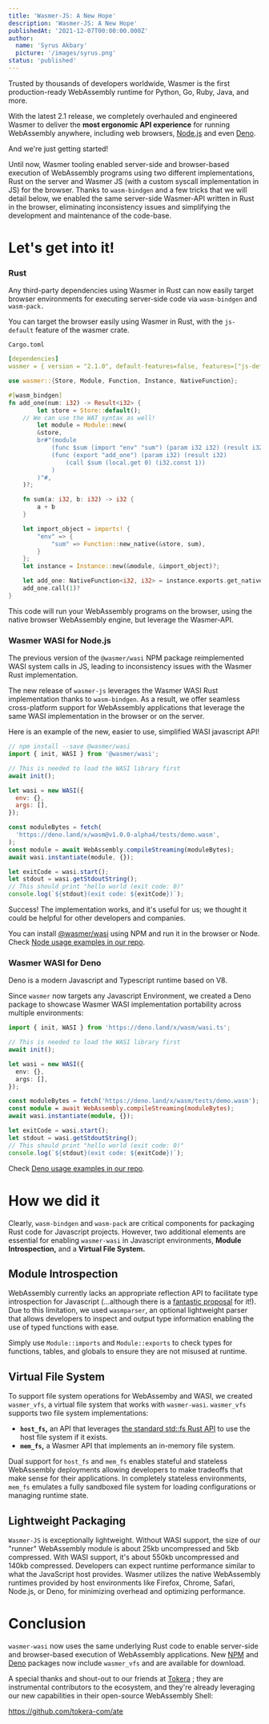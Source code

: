```yaml
---
title: 'Wasmer-JS: A New Hope'
description: 'Wasmer-JS: A New Hope'
publishedAt: '2021-12-07T00:00:00.000Z'
author:
  name: 'Syrus Akbary'
  picture: '/images/syrus.png'
status: 'published'
---
```


Trusted by thousands of developers worldwide, Wasmer is the first production-ready WebAssembly runtime for Python, Go, Ruby, Java, and more.

With the latest 2.1 release, we completely overhauled and engineered Wasmer to deliver the **most ergonomic API experience** for running WebAssembly anywhere, including web browsers, [Node.js](https://www.npmjs.com/package/@wasmer/wasi) and even [Deno](https://deno.land/x/wasm).

And we're just getting started!

Until now, Wasmer tooling enabled server-side and browser-based execution of WebAssembly programs using two different implementations, Rust on the server and Wasmer JS (with a custom syscall implementation in JS) for the browser. Thanks to `wasm-bindgen` and a few tricks that we will detail below, we enabled the same server-side Wasmer-API written in Rust in the browser, eliminating inconsistency issues and simplifying the development and maintenance of the code-base.

# Let's get into it!

### Rust

Any third-party dependencies using Wasmer in Rust can now easily target browser environments for executing server-side code via `wasm-bindgen` and `wasm-pack.`

You can target the browser easily using Wasmer in Rust, with the `js-default` feature of the wasmer crate.

`Cargo.toml`

```yaml
[dependencies]
wasmer = { version = "2.1.0", default-features=false, features=["js-default"]}
```

```rust
use wasmer::{Store, Module, Function, Instance, NativeFunction};

#[wasm_bindgen]
fn add_one(num: i32) -> Result<i32> {
		let store = Store::default();
    // We can use the WAT syntax as well!
		let module = Module::new(
        &store,
        br#"(module
            (func $sum (import "env" "sum") (param i32 i32) (result i32))
            (func (export "add_one") (param i32) (result i32)
                (call $sum (local.get 0) (i32.const 1))
            )
        )"#,
    )?;

    fn sum(a: i32, b: i32) -> i32 {
        a + b
    }

    let import_object = imports! {
        "env" => {
            "sum" => Function::new_native(&store, sum),
        }
    };
    let instance = Instance::new(&module, &import_object)?;

    let add_one: NativeFunction<i32, i32> = instance.exports.get_native_function("add_one")?;
    add_one.call(1)?
}
```

This code will run your WebAssembly programs on the browser, using the native browser WebAssembly engine, but leverage the Wasmer-API.

### Wasmer WASI for Node.js

The previous version of the `@wasmer/wasi` NPM package reimplemented WASI system calls in JS, leading to inconsistency issues with the Wasmer Rust implementation.

The new release of `wasmer-js` leverages the Wasmer WASI Rust implementation thanks to `wasm-bindgen`. As a result, we offer seamless cross-platform support for WebAssembly applications that leverage the same WASI implementation in the browser or on the server.

Here is an example of the new, easier to use, simplified WASI javascript API!

```js
// npm install --save @wasmer/wasi
import { init, WASI } from '@wasmer/wasi';

// This is needed to load the WASI library first
await init();

let wasi = new WASI({
  env: {},
  args: [],
});

const moduleBytes = fetch(
  'https://deno.land/x/wasm@v1.0.0-alpha4/tests/demo.wasm',
);
const module = await WebAssembly.compileStreaming(moduleBytes);
await wasi.instantiate(module, {});

let exitCode = wasi.start();
let stdout = wasi.getStdoutString();
// This should print "hello world (exit code: 0)"
console.log(`${stdout}(exit code: ${exitCode})`);
```

Success! The implementation works, and it's useful for us; we thought it could be helpful for other developers and companies.

You can install [@wasmer/wasi](https://www.npmjs.com/package/@wasmer/wasi) using NPM and run it in the browser or Node. Check [Node usage examples in our repo](https://github.com/wasmerio/wasmer-js/tree/main/examples/node).

### Wasmer WASI for Deno

Deno is a modern Javascript and Typescript runtime based on V8.

Since `wasmer` now targets any Javascript Environment, we created a Deno package to showcase Wasmer WASI implementation portability across multiple environments:

```ts
import { init, WASI } from 'https://deno.land/x/wasm/wasi.ts';

// This is needed to load the WASI library first
await init();

let wasi = new WASI({
  env: {},
  args: [],
});

const moduleBytes = fetch('https://deno.land/x/wasm/tests/demo.wasm');
const module = await WebAssembly.compileStreaming(moduleBytes);
await wasi.instantiate(module, {});

let exitCode = wasi.start();
let stdout = wasi.getStdoutString();
// This should print "hello world (exit code: 0)"
console.log(`${stdout}(exit code: ${exitCode})`);
```

Check [Deno usage examples in our repo](https://github.com/wasmerio/wasmer-js/tree/main/examples/deno).

# How we did it

Clearly, `wasm-bindgen` and `wasm-pack` are critical components for packaging Rust code for Javascript projects. However, two additional elements are essential for enabling `wasmer-wasi` in Javascript environments, **Module Introspection,** and a **Virtual File System.**

## Module Introspection

WebAssembly currently lacks an appropriate reflection API to facilitate type introspection for Javascript (...although there is a [fantastic proposal](https://github.com/WebAssembly/js-types/blob/master/proposals/js-types/Overview.md) for it!). Due to this limitation, we used `wasmparser`, an optional lightweight parser that allows developers to inspect and output type information enabling the use of typed functions with ease.

Simply use `Module::imports` and `Module::exports` to check types for functions, tables, and globals to ensure they are not misused at runtime.

## Virtual File System

To support file system operations for WebAssemby and WASI, we created `wasmer_vfs`, a virtual file system that works with `wasmer-wasi`. `wasmer_vfs` supports two file system implementations:

- **`host_fs`,** an API that leverages <a href="https://doc.rust-lang.org/std/fs/" target="_blank">the standard std::fs Rust API</a> to use the host file system if it exists.
- **`mem_fs`,** a Wasmer API that implements an in-memory file system.

Dual support for `host_fs` and `mem_fs` enables stateful and stateless WebAssembly deployments allowing developers to make tradeoffs that make sense for their applications. In completely stateless environments, `mem_fs` emulates a fully sandboxed file system for loading configurations or managing runtime state.

## Lightweight Packaging

`Wasmer-JS` is exceptionally lightweight. Without WASI support, the size of our "runner" WebAssembly module is about 25kb uncompressed and 5kb compressed. With WASI support, it's about 550kb uncompressed and 140kb compressed. Developers can expect runtime performance similar to what the JavaScript host provides. Wasmer utilizes the native WebAssembly runtimes provided by host environments like Firefox, Chrome, Safari, Node.js, or Deno, for minimizing overhead and optimizing performance.

# Conclusion

`wasmer-wasi` now uses the same underlying Rust code to enable server-side and browser-based execution of WebAssembly applications. New [NPM](https://www.npmjs.com/package/@wasmer/wasi) and [Deno](https://deno.land/x/wasm) packages now include `wasmer_vfs` and are available for download.

A special thanks and shout-out to our friends at <a href="https://tokera.com" target="_blank">Tokera</a>
; they are instrumental contributors to the ecosystem, and they're already leveraging our new capabilities in their open-source WebAssembly Shell:

<a href="https://github.com/tokera-com/ate" target="_blank">https://github.com/tokera-com/ate</a>
